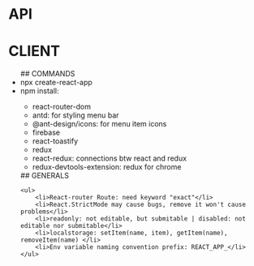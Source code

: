 # API

# CLIENT

<ul>
    ## COMMANDS
    <li> npx create-react-app </li>
    <li> npm install: </li>
    <ul>
        <li>react-router-dom</li>
        <li>antd: for styling menu bar</li>
        <li>@ant-design/icons: for menu item icons</li>
        <li>firebase</li>
        <li>react-toastify</li>
        <li>redux</li>
        <li>react-redux: connections btw react and redux</li>
        <li>redux-devtools-extension: redux for chrome</li>
    </ul>
    ## GENERALS

    <ul>
        <li>React-router Route: need keyword "exact"</li>
        <li>React.StrictMode may cause bugs, remove it won't cause problems</li>
        <li>readonly: not editable, but submitable | disabled: not editable nor submitable</li>
        <li>localstorage: setItem(name, item), getItem(name), removeItem(name) </li>
        <li>Env variable naming convention prefix: REACT_APP_</li>
    </ul>

<ul>
